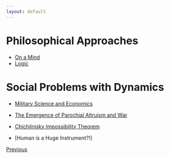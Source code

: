 ```yaml
---
layout: default
---
```


# Philosophical Approaches

- [On a Mind](./mind/mind_content.html)
- [Logic](./logic/logic_content.html)


# Social Problems with Dynamics

- [Military Science and Economics](./E/E_content.html)

- [The Emergence of Parochial Altruism and War](altruism.html)
- [Chichilnisky Impossibility Theorem](chichil.html)
- [Human is a Huge Instrument?!]

<div class="pagination">
  <a href="{{ '/index.html' | relative_url }}" class="prev-button">Previous</a>
</div>